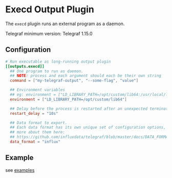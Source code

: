 # Execd Output Plugin

The `execd` plugin runs an external program as a daemon.

Telegraf minimum version: Telegraf 1.15.0

## Configuration

```toml
# Run executable as long-running output plugin
[[outputs.execd]]
  ## One program to run as daemon.
  ## NOTE: process and each argument should each be their own string
  command = ["my-telegraf-output", "--some-flag", "value"]

  ## Environment variables
  ## eg: environment = ["LD_LIBRARY_PATH=/opt/custom/lib64:/usr/local/libs", "USERNAME=John Doe"]
  environment = ["LD_LIBRARY_PATH=/opt/custom/lib64"]

  ## Delay before the process is restarted after an unexpected termination
  restart_delay = "10s"

  ## Data format to export.
  ## Each data format has its own unique set of configuration options, read
  ## more about them here:
  ## https://github.com/influxdata/telegraf/blob/master/docs/DATA_FORMATS_OUTPUT.md
  data_format = "influx"
```

## Example

see [examples][]

[examples]: examples/
